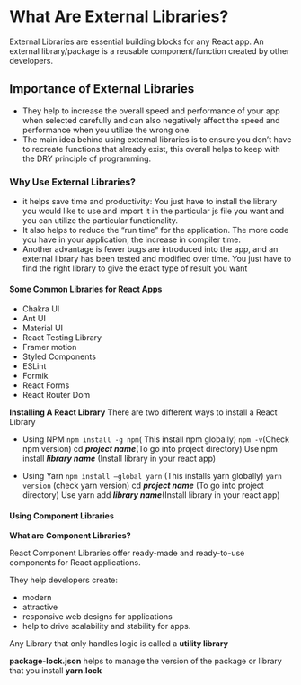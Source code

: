 # What Are External Libraries?
External Libraries are essential building blocks for any React app. An external library/package is a reusable component/function created by other developers. 

## Importance of External Libraries
- They help to increase the overall speed and performance of your app when selected carefully and can also negatively affect the speed and performance when you utilize the wrong one.
- The main idea behind using external libraries is to ensure you don’t have to recreate functions that already exist, this overall helps to keep with the DRY principle of programming. 

### Why Use External Libraries?
-  it helps save time and productivity: You just have to install the library you would like to use and import it in the particular js file you want and you can utilize the particular functionality.
- It also helps to reduce the “run time” for the application. The more code you have in your application, the increase in compiler time.
- Another advantage is fewer bugs are introduced into the app, and an external library has been tested and modified over time. You just have to find the right library to give the exact type of result you want
 
#### Some Common Libraries for React Apps
- Chakra UI
- Ant UI
- Material UI 
- React Testing Library
- Framer motion
- Styled Components
- ESLint
- Formik
- React Forms
- React Router Dom

**Installing A React Library**
There are two different ways to install a React Library
- Using NPM
`npm install -g npm`( This install npm globally)
`npm -v`(Check npm version)
cd ***project name***(To go into project directory)
Use npm install ***library name*** (Install library in your react app)

- Using Yarn 
`npm install –global yarn` (This installs yarn globally)
`yarn version` (check yarn version)
cd ***project name*** (To go into project directory)
Use yarn add ***library name***(Install library in your react app)

#### Using Component Libraries

**What are Component Libraries?**

React Component Libraries offer ready-made and ready-to-use components for React applications. 

They help developers create:
- modern
-  attractive 
-  responsive web designs for applications
- help to drive scalability and stability for apps. 

Any Library that only handles logic is called a **utility library**

**package-lock.json** helps to manage the version of the package or library that you install
**yarn.lock** 
